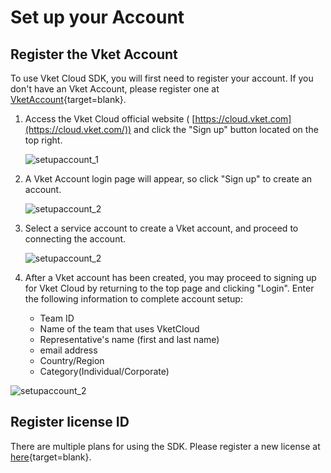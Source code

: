 # Set up your Account

## Register the Vket Account

To use Vket Cloud SDK, you will first need to register your account. If you don't have an Vket Account, please register one at [VketAccount](https://account.vket.com/?locale=en){target=blank}.

1. Access the Vket Cloud official website ( [https://cloud.vket.com](https://cloud.vket.com/)) and click the "Sign up" button located on the top right.

    ![setupaccount_1](./img/setupaccount_1.en.jpg)

1. A Vket Account login page will appear, so click "Sign up" to create an account.

    ![setupaccount_2](./img/setupaccount_2.en.jpg)

1. Select a service account to create a Vket account, and proceed to connecting the account.

    ![setupaccount_2](./img/setupaccount_3.en.jpg)

1. After a Vket account has been created, you may proceed to signing up for Vket Cloud by returning to the top page and clicking "Login". Enter the following information to complete account setup:

    - Team ID
    - Name of the team that uses VketCloud
    - Representative's name (first and last name)
    - email address
    - Country/Region
    - Category(Individual/Corporate)

![setupaccount_2](./img/setupaccount_4.en.jpg)

## Register license ID

There are multiple plans for using the SDK. Please register a new license at [here](https://cloud.vket.com/#howto){target=blank}.
